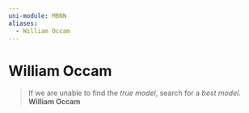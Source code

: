 ```yaml
---
uni-module: MBNN
aliases:
  - William Occam
---
```

# William Occam

> If we are unable to find the *true model*, search for a *best model*.
> **William Occam**

